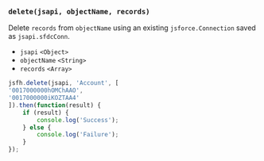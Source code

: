 ### ``delete(jsapi, objectName, records)``
Delete ``records`` from ``objectName`` using an existing ``jsforce.Connection`` saved as ``jsapi.sfdcConn``.
- `jsapi` `<Object>`
- `objectName` `<String>`
- `records` `<Array>`

```js
jsfh.delete(jsapi, 'Account', [
'0017000000hOMChAAO',
'0017000000iKOZTAA4'
]).then(function(result) {
	if (result) {
        console.log('Success');
	} else {
        console.log('Failure');
	}
});
```